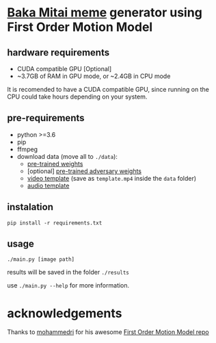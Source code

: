 # [Baka Mitai meme](https://knowyourmeme.com/memes/dame-da-ne-baka-mitai) generator using First Order Motion Model

## hardware requirements

* CUDA compatible GPU [Optional]
* \~3.7GB of RAM in GPU mode, or \~2.4GB in CPU mode

It is recomended to have a CUDA compatible GPU, since running on the CPU could take 
hours depending on your system.


## pre-requirements
* python >=3.6
* pip
* ffmpeg
* download data (move all to `./data`):
	* [pre-trained weights](https://mega.nz/file/4cAyTIpT#5c5n43cLo4xc_uSgyBMIxMLB1S3_tNtzeiEZALnIyyc)
	* \[optional\] [pre-trained adversary weights](https://mega.nz/file/MNJw3ASA#ykp34kcenxKAEoTAW6__UhSrkxdchzqBq2p6qSzCkLE)
	* [video template](https://www.kapwing.com/videos/5f2831922695a400156ada1e) (save as `template.mp4` inside the `data` folder)
	* [audio template](https://bin.jvnv.net/file/Bcbn8/template.mp3)

## instalation

```shell
pip install -r requirements.txt
```

## usage
```shell
./main.py [image path]
```
results will be saved in the folder `./results`

use `./main.py --help` for more information.

# acknowledgements
Thanks to [mohammedri](https://github.com/mohammedri) for his awesome [First Order Motion Model repo](https://github.com/AliaksandrSiarohin/first-order-model)
